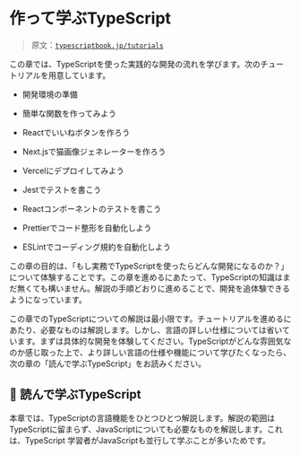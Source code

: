 # 作って学ぶTypeScript

> 原文：[`typescriptbook.jp/tutorials`](https://typescriptbook.jp/tutorials)

この章では、TypeScriptを使った実践的な開発の流れを学びます。次のチュートリアルを用意しています。

+   開発環境の準備

+   簡単な関数を作ってみよう

+   Reactでいいねボタンを作ろう

+   Next.jsで猫画像ジェネレーターを作ろう

+   Vercelにデプロイしてみよう

+   Jestでテストを書こう

+   Reactコンポーネントのテストを書こう

+   Prettierでコード整形を自動化しよう

+   ESLintでコーディング規約を自動化しよう

この章の目的は、「もし実務でTypeScriptを使ったらどんな開発になるのか？」について体験することです。この章を進めるにあたって、TypeScriptの知識はまだ無くても構いません。解説の手順どおりに進めることで、開発を追体験できるようになっています。

この章でのTypeScriptについての解説は最小限です。チュートリアルを進めるにあたり、必要なものは解説します。しかし、言語の詳しい仕様については省いています。まずは具体的な開発を体験してください。TypeScriptがどんな雰囲気なのか感じ取った上で、より詳しい言語の仕様や機能について学びたくなったら、次の章の「読んで学ぶTypeScript」をお読みください。

## 📄️ 読んで学ぶTypeScript

本章では、TypeScriptの言語機能をひとつひとつ解説します。解説の範囲はTypeScriptに留まらず、JavaScriptについても必要なものを解説します。これは、TypeScript 学習者がJavaScriptも並行して学ぶことが多いためです。

